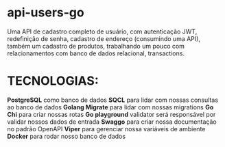 # api-users-go
Uma API de cadastro completo de usuário, com autenticação JWT, redefinição de senha, cadastro de endereço (consumindo uma API), também um cadastro de produtos, trabalhando um pouco com relacionamentos com banco de dados relacional, transactions.

# TECNOLOGIAS:

**PostgreSQL** como banco de dados
**SQCL** para lidar com nossas consultas ao banco de dados
**Golang Migrate** para lidar com nossas migrations
**Go Chi** para criar nossas rotas
**Go playground** validator será responsável por validar nossos dados de entrada
**Swaggo** para criar nossa documentação no padrão OpenAPI
**Viper** para gerenciar nossa variáveis de ambiente
**Docker** para rodar nosso banco de dados
